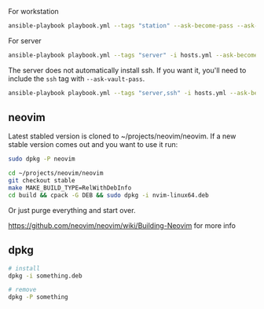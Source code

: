 
For workstation
```bash
ansible-playbook playbook.yml --tags "station" --ask-become-pass --ask-vault-pass
```

For server
```bash
ansible-playbook playbook.yml --tags "server" -i hosts.yml --ask-become-pass
```

The server does not automatically install ssh. If you want it, you'll need to include the `ssh` tag with `--ask-vault-pass`.

```bash
ansible-playbook playbook.yml --tags "server,ssh" -i hosts.yml --ask-become-pass --ask-vault-pass
```


## neovim
Latest stabled version is cloned to ~/projects/neovim/neovim. If a new stable version comes out and you want to use it run:

```bash
sudo dpkg -P neovim

cd ~/projects/neovim/neovim
git checkout stable
make MAKE_BUILD_TYPE=RelWithDebInfo
cd build && cpack -G DEB && sudo dpkg -i nvim-linux64.deb
```

Or just purge everything and start over.

https://github.com/neovim/neovim/wiki/Building-Neovim for more info

## dpkg

```bash
# install
dpkg -i something.deb

# remove
dpkg -P something
```


